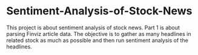 # Sentiment-Analysis-of-Stock-News
This project is about sentiment analysis of stock news.  Part 1 is about parsing Finviz article data.  The objective is to gather as many headlines in related stock as much as possible and then run sentiment analysis of the headlines.

